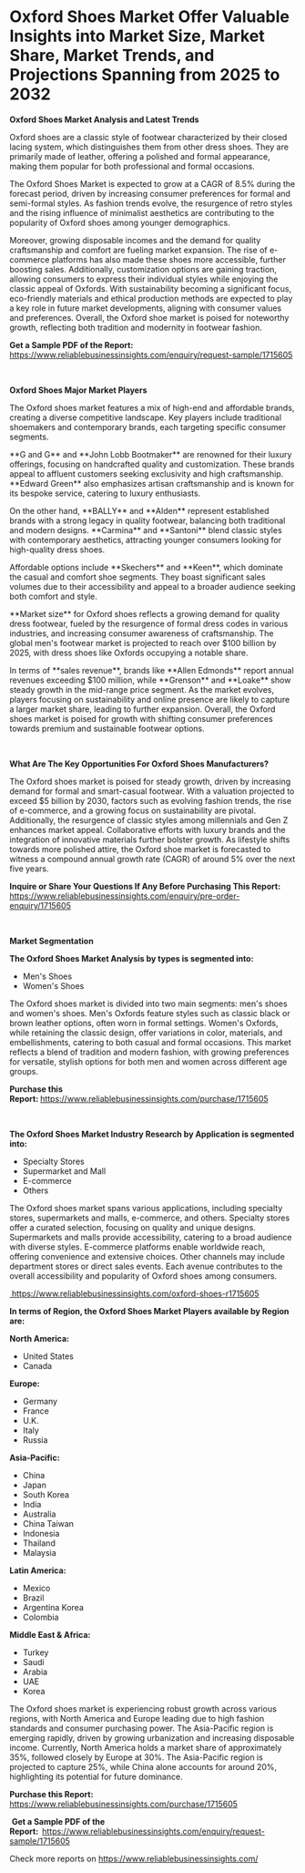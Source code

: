<p><h1>Oxford Shoes Market Offer Valuable Insights into Market Size, Market Share, Market Trends, and Projections Spanning from 2025 to 2032</h1></p><p><strong>Oxford Shoes Market Analysis and Latest Trends</strong></p>
<p><p>Oxford shoes are a classic style of footwear characterized by their closed lacing system, which distinguishes them from other dress shoes. They are primarily made of leather, offering a polished and formal appearance, making them popular for both professional and formal occasions.</p><p>The Oxford Shoes Market is expected to grow at a CAGR of 8.5% during the forecast period, driven by increasing consumer preferences for formal and semi-formal styles. As fashion trends evolve, the resurgence of retro styles and the rising influence of minimalist aesthetics are contributing to the popularity of Oxford shoes among younger demographics. </p><p>Moreover, growing disposable incomes and the demand for quality craftsmanship and comfort are fueling market expansion. The rise of e-commerce platforms has also made these shoes more accessible, further boosting sales. Additionally, customization options are gaining traction, allowing consumers to express their individual styles while enjoying the classic appeal of Oxfords. With sustainability becoming a significant focus, eco-friendly materials and ethical production methods are expected to play a key role in future market developments, aligning with consumer values and preferences. Overall, the Oxford shoe market is poised for noteworthy growth, reflecting both tradition and modernity in footwear fashion.</p></p>
<p><strong>Get a Sample PDF of the Report:&nbsp;</strong> <a href="https://www.reliablebusinessinsights.com/enquiry/request-sample/1715605?utm_campaign=2250&utm_medium=2&utm_source=Github&utm_content=ia&utm_term=06022025&utm_id=oxford-shoes">https://www.reliablebusinessinsights.com/enquiry/request-sample/1715605</a></p>
<p>&nbsp;</p>
<p><strong>Oxford Shoes Major Market Players</strong></p>
<p><p>The Oxford shoes market features a mix of high-end and affordable brands, creating a diverse competitive landscape. Key players include traditional shoemakers and contemporary brands, each targeting specific consumer segments.</p><p>**G and G** and **John Lobb Bootmaker** are renowned for their luxury offerings, focusing on handcrafted quality and customization. These brands appeal to affluent customers seeking exclusivity and high craftsmanship. **Edward Green** also emphasizes artisan craftsmanship and is known for its bespoke service, catering to luxury enthusiasts.</p><p>On the other hand, **BALLY** and **Alden** represent established brands with a strong legacy in quality footwear, balancing both traditional and modern designs. **Carmina** and **Santoni** blend classic styles with contemporary aesthetics, attracting younger consumers looking for high-quality dress shoes.</p><p>Affordable options include **Skechers** and **Keen**, which dominate the casual and comfort shoe segments. They boast significant sales volumes due to their accessibility and appeal to a broader audience seeking both comfort and style.</p><p>**Market size** for Oxford shoes reflects a growing demand for quality dress footwear, fueled by the resurgence of formal dress codes in various industries, and increasing consumer awareness of craftsmanship. The global men's footwear market is projected to reach over $100 billion by 2025, with dress shoes like Oxfords occupying a notable share.</p><p>In terms of **sales revenue**, brands like **Allen Edmonds** report annual revenues exceeding $100 million, while **Grenson** and **Loake** show steady growth in the mid-range price segment. As the market evolves, players focusing on sustainability and online presence are likely to capture a larger market share, leading to further expansion. Overall, the Oxford shoes market is poised for growth with shifting consumer preferences towards premium and sustainable footwear options.</p></p>
<p>&nbsp;</p>
<p><strong>What Are The Key Opportunities For Oxford Shoes Manufacturers?</strong></p>
<p><p>The Oxford shoes market is poised for steady growth, driven by increasing demand for formal and smart-casual footwear. With a valuation projected to exceed $5 billion by 2030, factors such as evolving fashion trends, the rise of e-commerce, and a growing focus on sustainability are pivotal. Additionally, the resurgence of classic styles among millennials and Gen Z enhances market appeal. Collaborative efforts with luxury brands and the integration of innovative materials further bolster growth. As lifestyle shifts towards more polished attire, the Oxford shoe market is forecasted to witness a compound annual growth rate (CAGR) of around 5% over the next five years.</p></p>
<p><strong>Inquire or Share Your Questions If Any Before Purchasing This Report:</strong> <a href="https://www.reliablebusinessinsights.com/enquiry/pre-order-enquiry/1715605?utm_campaign=2250&utm_medium=2&utm_source=Github&utm_content=ia&utm_term=06022025&utm_id=oxford-shoes">https://www.reliablebusinessinsights.com/enquiry/pre-order-enquiry/1715605</a></p>
<p>&nbsp;</p>
<p><strong>Market Segmentation</strong></p>
<p><strong>The Oxford Shoes Market Analysis by types is segmented into:</strong></p>
<p><ul><li>Men's Shoes</li><li>Women's Shoes</li></ul></p>
<p><p>The Oxford shoes market is divided into two main segments: men's shoes and women's shoes. Men's Oxfords feature styles such as classic black or brown leather options, often worn in formal settings. Women's Oxfords, while retaining the classic design, offer variations in color, materials, and embellishments, catering to both casual and formal occasions. This market reflects a blend of tradition and modern fashion, with growing preferences for versatile, stylish options for both men and women across different age groups.</p></p>
<p><strong>Purchase this Report:&nbsp;</strong><a href="https://www.reliablebusinessinsights.com/purchase/1715605?utm_campaign=2250&utm_medium=2&utm_source=Github&utm_content=ia&utm_term=06022025&utm_id=oxford-shoes">https://www.reliablebusinessinsights.com/purchase/1715605</a></p>
<p>&nbsp;</p>
<p><strong>The Oxford Shoes Market Industry Research by Application is segmented into:</strong></p>
<p><ul><li>Specialty Stores</li><li>Supermarket and Mall</li><li>E-commerce</li><li>Others</li></ul></p>
<p><p>The Oxford shoes market spans various applications, including specialty stores, supermarkets and malls, e-commerce, and others. Specialty stores offer a curated selection, focusing on quality and unique designs. Supermarkets and malls provide accessibility, catering to a broad audience with diverse styles. E-commerce platforms enable worldwide reach, offering convenience and extensive choices. Other channels may include department stores or direct sales events. Each avenue contributes to the overall accessibility and popularity of Oxford shoes among consumers.</p></p>
<p><a href="https://www.reliablebusinessinsights.com/oxford-shoes-r1715605?utm_campaign=2250&utm_medium=2&utm_source=Github&utm_content=ia&utm_term=06022025&utm_id=oxford-shoes">&nbsp;https://www.reliablebusinessinsights.com/oxford-shoes-r1715605</a></p>
<p><strong>In terms of Region, the Oxford Shoes Market Players available by Region are:</strong></p>
<p>
    <p> <strong> North America: </strong>
        <ul>
            <li>United States</li>
            <li>Canada</li>
        </ul>
        </p> 
    <p> <strong> Europe: </strong>
        <ul>
            <li>Germany</li>
            <li>France</li>
            <li>U.K.</li>
            <li>Italy</li>
            <li>Russia</li>
        </ul>
        </p> 
    <p> <strong> Asia-Pacific: </strong>
        <ul>
            <li>China</li>
            <li>Japan</li>
            <li>South Korea</li>
            <li>India</li>
            <li>Australia</li>
            <li>China Taiwan</li>
            <li>Indonesia</li>
            <li>Thailand</li>
            <li>Malaysia</li>
        </ul>
        </p> 
    <p> <strong> Latin America: </strong>
        <ul>
            <li>Mexico</li>
            <li>Brazil</li>
            <li>Argentina Korea</li>
            <li>Colombia</li>
        </ul>
        </p> 
    <p> <strong> Middle East & Africa: </strong>
        <ul>
            <li>Turkey</li>
            <li>Saudi</li>
            <li>Arabia</li>
            <li>UAE</li>
            <li>Korea</li>
        </ul>
    </p>
    </p>
<p><p>The Oxford shoes market is experiencing robust growth across various regions, with North America and Europe leading due to high fashion standards and consumer purchasing power. The Asia-Pacific region is emerging rapidly, driven by growing urbanization and increasing disposable income. Currently, North America holds a market share of approximately 35%, followed closely by Europe at 30%. The Asia-Pacific region is projected to capture 25%, while China alone accounts for around 20%, highlighting its potential for future dominance.</p></p>
<p><strong>Purchase this Report: </strong><a href="https://www.reliablebusinessinsights.com/purchase/1715605?utm_campaign=2250&utm_medium=2&utm_source=Github&utm_content=ia&utm_term=06022025&utm_id=oxford-shoes">https://www.reliablebusinessinsights.com/purchase/1715605</a></p>
<p>&nbsp;<strong>Get a Sample PDF of the Report:&nbsp;&nbsp;</strong><a href="https://www.reliablebusinessinsights.com/enquiry/request-sample/1715605?utm_campaign=2250&utm_medium=2&utm_source=Github&utm_content=ia&utm_term=06022025&utm_id=oxford-shoes">https://www.reliablebusinessinsights.com/enquiry/request-sample/1715605</a></p>
<p><strong></strong></p>
<p>Check more reports on <a href="https://www.reliablebusinessinsights.com/?utm_campaign=2250&utm_medium=2&utm_source=Github&utm_content=ia&utm_term=06022025&utm_id=oxford-shoes">https://www.reliablebusinessinsights.com/</a></p>
